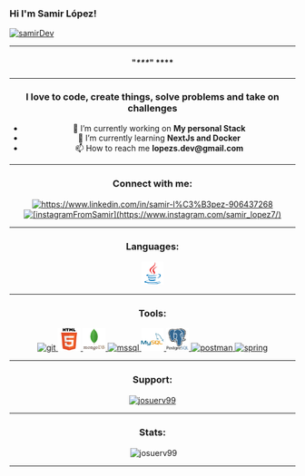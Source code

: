 ### Hi I'm Samir López!
<a href='https://postimg.cc/3yFwgtRG' target='_blank'><img src='https://i.postimg.cc/TPZWvSvt/samirDev.png' border='0' alt='samirDev'/></a>

<hr>
<!-- MAIN PHRASE SECTION -->
<span align="center">
  <span>
    <h4 align="center">"<em>***</em>"
      <span align="center">****</span>
    </h4>
</span>

<!-- ABOUT YOU -->
<hr>
<h3 align="center">I love to code, create things, solve problems and take on challenges</h3>
  <ul>
    <li>🔭 I’m currently working on <strong>My personal Stack</strong></li>
    <li>🌱 I’m currently learning <strong>NextJs and Docker</strong></li>
    <li>📫 How to reach me <strong>lopezs.dev@gmail.com</strong></li>
  </ul>

<!-- CONNECTION -->
<hr>      
<h3 align="center">Connect with me:</h3>
<p align="center">
  <a href="https://www.linkedin.com/in/samir-l%C3%B3pez-906437268" target="blank"><img align="center" src="https://raw.githubusercontent.com/rahuldkjain/github-profile-readme-generator/master/src/images/icons/Social/linked-in-alt.svg" alt="https://www.linkedin.com/in/samir-l%C3%B3pez-906437268" height="30" width="40" /></a>
 <a href="https://www.instagram.com/samir_lopez7/" target="blank"><img align="center" src="https://raw.githubusercontent.com/rahuldkjain/github-profile-readme-generator/master/src/images/icons/Social/instagram.svg" alt="[instagramFromSamir](https://www.instagram.com/samir_lopez7/)" height="30" width="40" /></a>
</p>

<!-- LANGUAGES AND TOOLS -->
<hr>
<h3 align="center">Languages:</h3>
<p align="center"> 
   <a href="https://www.java.com" target="_blank"> <img src="https://raw.githubusercontent.com/devicons/devicon/master/icons/java/java-original.svg" alt="java" width="40" height="40"/> </a>
  <p>
  <hr>
<h3 align="center">Tools:</h3>
   <p align="center"> 
    <a href="https://git-scm.com/" target="_blank"> <img src="https://www.vectorlogo.zone/logos/git-scm/git-scm-icon.svg" alt="git" width="40" height="40"/> </a> 
    <a href="https://www.w3.org/html/" target="_blank"> <img src="https://raw.githubusercontent.com/devicons/devicon/master/icons/html5/html5-original-wordmark.svg" alt="html5" width="40" height="40"/> </a>
  <a href="https://www.mongodb.com/" target="_blank"> <img src="https://raw.githubusercontent.com/devicons/devicon/master/icons/mongodb/mongodb-original-wordmark.svg" alt="mongodb" width="40" height="40"/> </a>
  <a href="https://www.microsoft.com/en-us/sql-server" target="_blank"> <img src="https://www.svgrepo.com/show/303229/microsoft-sql-server-logo.svg" alt="mssql" width="40" height="40"/> </a> <a href="https://www.mysql.com/" target="_blank"> <img src="https://raw.githubusercontent.com/devicons/devicon/master/icons/mysql/mysql-original-wordmark.svg" alt="mysql" width="40" height="40"/> </a> 
       <a href="https://www.postgresql.org" target="_blank"> <img src="https://raw.githubusercontent.com/devicons/devicon/master/icons/postgresql/postgresql-original-wordmark.svg" alt="postgresql" width="40" height="40"/> </a> 
    <a href="https://postman.com" target="_blank"> <img src="https://www.vectorlogo.zone/logos/getpostman/getpostman-icon.svg" alt="postman" width="40" height="40"/> </a> 
<a href="https://spring.io/" target="_blank"> <img src="https://www.vectorlogo.zone/logos/springio/springio-icon.svg" alt="spring" width="40" height="40"/> </a> 
     <p>
       
<!-- SUPPORT -->
<hr>
  <h3 align="center">Support:</h3>
  <p>
    <a href="https://www.buymeacoffee.com/josuerv99">
      <img align="center" src="https://cdn.buymeacoffee.com/buttons/v2/default-yellow.png" height="50" width="210" alt="josuerv99"/>
    </a>
  </p>
</p>
   
<!-- GITHUB STATS -->
<hr>
<div style="display: block;">
<p>
  <h3 align="center">Stats:</h3>
<p>
    <a align="left">
         
  <a align="right"><p>&nbsp;<img align="center" src="https://github-readme-stats.vercel.app/api?username=josuerv99&show_icons=true&theme=dark&locale=en" alt="josuerv99" /></p></a>  
  </p>
</p>
</div>
<hr>
<br>
<br>
<br>
<br>
<br>
<br>
<br>
<br>
<br>
<br>
<br>
